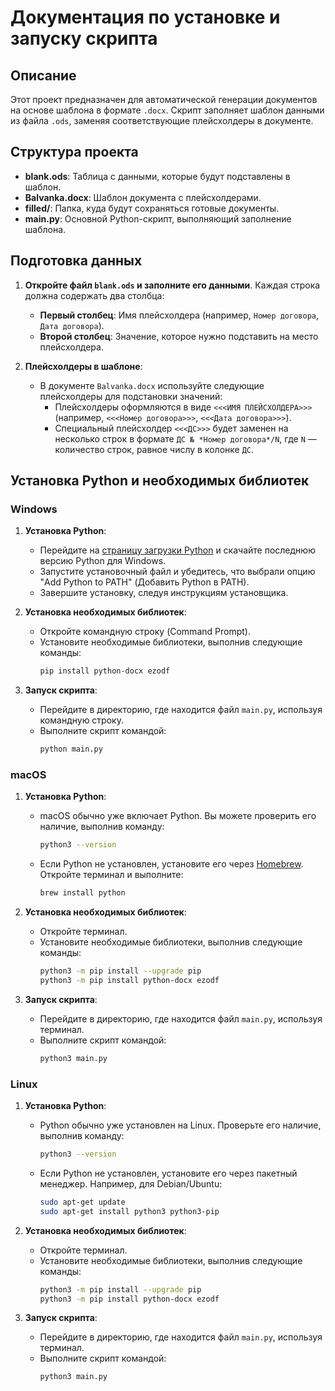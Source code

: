 # Документация по установке и запуску скрипта

## Описание

Этот проект предназначен для автоматической генерации документов на основе шаблона в формате `.docx`. Скрипт заполняет шаблон данными из файла `.ods`, заменяя соответствующие плейсхолдеры в документе.

## Структура проекта

- **blank.ods**: Таблица с данными, которые будут подставлены в шаблон.
- **Balvanka.docx**: Шаблон документа с плейсхолдерами.
- **filled/**: Папка, куда будут сохраняться готовые документы.
- **main.py**: Основной Python-скрипт, выполняющий заполнение шаблона.

## Подготовка данных

1. **Откройте файл `blank.ods` и заполните его данными**. Каждая строка должна содержать два столбца:
   - **Первый столбец**: Имя плейсхолдера (например, `Номер договора`, `Дата договора`).
   - **Второй столбец**: Значение, которое нужно подставить на место плейсхолдера.

2. **Плейсхолдеры в шаблоне**:
   - В документе `Balvanka.docx` используйте следующие плейсхолдеры для подстановки значений:
     - Плейсхолдеры оформляются в виде `<<<ИМЯ ПЛЕЙСХОЛДЕРА>>>` (например, `<<<Номер договора>>>`, `<<<Дата договора>>>`).
     - Специальный плейсхолдер `<<<ДС>>>` будет заменен на несколько строк в формате `ДС № *Номер договора*/N`, где `N` — количество строк, равное числу в колонке `ДС`.

## Установка Python и необходимых библиотек

### **Windows**

1. **Установка Python**:
   - Перейдите на [страницу загрузки Python](https://www.python.org/downloads/) и скачайте последнюю версию Python для Windows.
   - Запустите установочный файл и убедитесь, что выбрали опцию "Add Python to PATH" (Добавить Python в PATH).
   - Завершите установку, следуя инструкциям установщика.

2. **Установка необходимых библиотек**:
   - Откройте командную строку (Command Prompt).
   - Установите необходимые библиотеки, выполнив следующие команды:
     ```bash
     pip install python-docx ezodf
     ```

3. **Запуск скрипта**:
   - Перейдите в директорию, где находится файл `main.py`, используя командную строку.
   - Выполните скрипт командой:
     ```bash
     python main.py
     ```

### **macOS**

1. **Установка Python**:
   - macOS обычно уже включает Python. Вы можете проверить его наличие, выполнив команду:
     ```bash
     python3 --version
     ```
   - Если Python не установлен, установите его через [Homebrew](https://brew.sh/). Откройте терминал и выполните:
     ```bash
     brew install python
     ```

2. **Установка необходимых библиотек**:
   - Откройте терминал.
   - Установите необходимые библиотеки, выполнив следующие команды:
     ```bash
     python3 -m pip install --upgrade pip
     python3 -m pip install python-docx ezodf
     ```

3. **Запуск скрипта**:
   - Перейдите в директорию, где находится файл `main.py`, используя терминал.
   - Выполните скрипт командой:
     ```bash
     python3 main.py
     ```

### **Linux**

1. **Установка Python**:
   - Python обычно уже установлен на Linux. Проверьте его наличие, выполнив команду:
     ```bash
     python3 --version
     ```
   - Если Python не установлен, установите его через пакетный менеджер. Например, для Debian/Ubuntu:
     ```bash
     sudo apt-get update
     sudo apt-get install python3 python3-pip
     ```

2. **Установка необходимых библиотек**:
   - Откройте терминал.
   - Установите необходимые библиотеки, выполнив следующие команды:
     ```bash
     python3 -m pip install --upgrade pip
     python3 -m pip install python-docx ezodf
     ```

3. **Запуск скрипта**:
   - Перейдите в директорию, где находится файл `main.py`, используя терминал.
   - Выполните скрипт командой:
     ```bash
     python3 main.py
     ```
